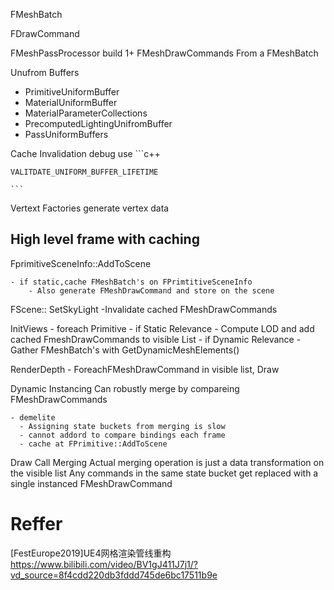 FMeshBatch

FDrawCommand

FMeshPassProcessor build 1+ FMeshDrawCommands From a FMeshBatch

Unufrom Buffers
- PrimitiveUniformBuffer
- MaterialUniformBuffer
- MaterialParameterCollections
- PrecomputedLightingUnifromBuffer
- PassUniformBuffers

Cache Invalidation
debug use
    ```c++

    VALITDATE_UNIFORM_BUFFER_LIFETIME

    ```


Vertext Factories
    generate vertex data


## High level frame with caching
FprimitiveSceneInfo::AddToScene

    - if static,cache FMeshBatch's on FPrimtitiveSceneInfo
        - Also generate FMeshDrawCommand and store on the scene

FScene:: SetSkyLight
    -Invalidate cached FMeshDrawCommands

InitViews
    - foreach Primitive
      - if Static Relevance
        - Compute LOD and add cached FmeshDrawCommands to visible List
      - if Dynamic Relevance
        - Gather FMeshBatch's with GetDynamicMeshElements()

RenderDepth
    - ForeachFMeshDrawCommand in visible list, Draw 

Dynamic Instancing
    Can robustly merge by compareing FMeshDrawCommands

    - demelite
      - Assigning state buckets from merging is slow
      - cannot addord to compare bindings each frame
      - cache at FPrimitive::AddToScene 

Draw Call Merging
    Actual merging operation is just a data transformation on the visible list
    Any commands in the same state bucket get replaced with a single instanced FMeshDrawCommand

# Reffer
[FestEurope2019]UE4网格渲染管线重构
    https://www.bilibili.com/video/BV1gJ411J7j1/?vd_source=8f4cdd220db3fddd745de6bc17511b9e